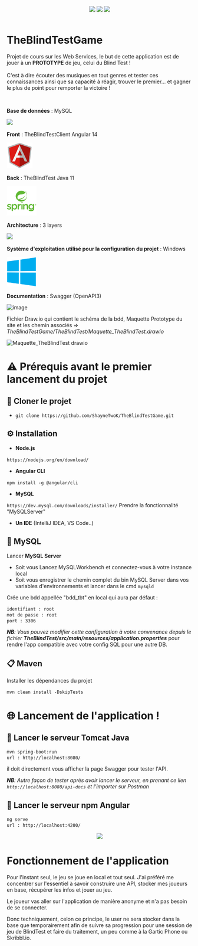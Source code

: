 <div id="header" align="center">
  <img src="https://media.giphy.com/media/9Dy9tn2sJvZ32HzcYT/giphy.gif" width="300"/>
  <img src="https://media.giphy.com/media/xF0rU6UoW92npy7C8m/giphy.gif" width="300"/>
  <img src="https://media.giphy.com/media/YreUmAkitSryHQpPWi/giphy.gif" width="300"/>
</div>
<div align="center">
  <img src="https://komarev.com/ghpvc/?username=your-github-username&style=flat-square&color=blue" alt=""/>
 </div>
  
# TheBlindTestGame

<p>Projet de cours sur les Web Services, le but de cette application est de jouer à un <b>PROTOTYPE</b> de jeu, celui du Blind Test !</br></br>
C'est à dire écouter des musiques en tout genres et tester ces connaissances ainsi que sa capacité à réagir, trouver le premier... et gagner le plus de point pour remporter la victoire !</p>
</br>

**Base de données** : MySQL

<img src="https://user-images.githubusercontent.com/36078099/176978209-86a66e8f-f96f-49c6-b7fe-4ec944dcf332.png" width="80"/>&nbsp; 

**Front** : TheBlindTestClient Angular 14

<img src="https://github.com/devicons/devicon/blob/master/icons/angularjs/angularjs-original.svg" width="70"/>&nbsp; 

**Back** : TheBlindTest Java 11

<img src="https://github.com/devicons/devicon/blob/master/icons/spring/spring-original-wordmark.svg" width="80"/>&nbsp; 

**Architecture** : 3 layers

<img src="https://user-images.githubusercontent.com/36078099/176978050-ff525261-e2c5-4249-bb4c-22d3f3a34d20.png" width="80"/>&nbsp;

**Système d'exploitation utilisé pour la configuration du projet** : Windows

<img src="https://github.com/devicons/devicon/blob/master/icons/windows8/windows8-original.svg" width="80"/>&nbsp;

**Documentation** : Swagger (OpenAPI3)

![image](https://user-images.githubusercontent.com/36078099/177060611-55b84ba3-c3ad-4671-9917-92ac4250ab0e.png)

Fichier Draw.io qui contient le schéma de la bdd, Maquette Prototype du site et les chemin associés => _TheBlindTestGame/TheBlindTest/Maquette_TheBlindTest.drawio_

![Maquette_TheBlindTest drawio](https://user-images.githubusercontent.com/36078099/177060633-0bf425b1-68b0-4044-a794-c2c4ee27b568.png)

# :warning: Prérequis avant le premier lancement du projet

## :arrow_down_small: Cloner le projet

- ``git clone https://github.com/ShayneTwoK/TheBlindTestGame.git``

## ⚙ Installation

- **Node.js**

``https://nodejs.org/en/download/``

- **Angular CLI**

``npm install -g @angular/cli``

- **MySQL**

``https://dev.mysql.com/downloads/installer/``
Prendre la fonctionnalité "MySQLServer"

- **Un IDE** (IntelliJ IDEA, VS Code..)

## :bricks: MySQL

Lancer **MySQL Server**
 - Soit vous Lancez MySQLWorkbench et connectez-vous à votre instance local
 - Soit vous enregistrer le chemin complet du bin MySQL Server dans vos variables d'environnements et lancer dans le cmd ``mysqld``

Crée une bdd appellée "bdd_tbt" en local qui aura par défaut :

    identifiant : root
    mot de passe : root
    port : 3306

***NB**: Vous pouvez modifier cette configuration à votre convenance depuis le fichier **TheBlindTest/src/main/resources/application.properties*** pour rendre l'app compatible avec votre config SQL
pour une autre DB.

## :clipboard: Maven

Installer les dépendances du projet 

    mvn clean install -DskipTests

# :globe_with_meridians: Lancement de l'application !

## :rocket: Lancer le serveur Tomcat Java

    mvn spring-boot:run
    url : http://localhost:8080/

il doit directement vous afficher la page Swagger pour tester l'API.

***NB**: Autre façon de tester après avoir lancer le serveur, en prenant ce lien ``http://localhost:8080/api-docs`` et l'importer sur Postman*

## :rocket: Lancer le serveur npm Angular

    ng serve
    url : http://localhost:4200/
<div align="center">
    <img src="https://media.giphy.com/media/msiYsnJG2ANFxXgZDW/giphy.gif" width="300"/>
</div>

# Fonctionnement de l'application

Pour l'instant seul, le jeu se joue en local et tout seul. J'ai préféré me concentrer sur l'essentiel à savoir construire une API, stocker mes joueurs en base, récupérer les infos et jouer au jeu.

Le joueur vas aller sur l'application de manière anonyme et n'a pas besoin de se connecter.

Donc techniquement, celon ce principe, le user ne sera stocker dans la base que temporairement afin de suivre sa progression pour une session de jeu de BlindTest et faire du traitement, un peu comme à la Gartic Phone ou Skribbl.io.
